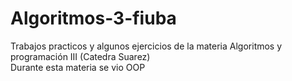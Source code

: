 # Algoritmos-3-fiuba
Trabajos practicos y algunos ejercicios de la materia Algoritmos y programación III (Catedra Suarez)   
Durante esta materia se vio OOP
